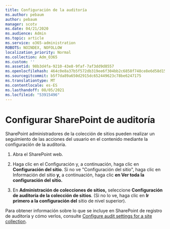 ```yaml
---
title: Configuración de la auditoría
ms.author: pebaum
author: pebaum
manager: scotv
ms.date: 04/21/2020
ms.audience: Admin
ms.topic: article
ms.service: o365-administration
ROBOTS: NOINDEX, NOFOLLOW
localization_priority: Normal
ms.collection: Adm_O365
ms.custom: ''
ms.assetid: 98b3d4fa-9210-43e8-9faf-7af3dd9d8557
ms.openlocfilehash: 464c0e8a37b5f572db319ee6f304bb2c6858f748ce8e6d58d155e458ce8517a1
ms.sourcegitcommit: b5f7da89a650d2915dc652449623c78be6247175
ms.translationtype: MT
ms.contentlocale: es-ES
ms.lasthandoff: 08/05/2021
ms.locfileid: "53915496"
---
```

# <a name="configure-sharepoint-audit-settings"></a>Configurar SharePoint de auditoría

SharePoint administradores de la colección de sitios pueden realizar un seguimiento de las acciones del usuario en el contenido mediante la configuración de la auditoría.
  
1. Abra el SharePoint web.
    
2. Haga clic en el Configuración y, a continuación, haga clic en **Configuración del sitio**. Si no ve "Configuración del sitio", haga clic en Información del sitio **y,** a continuación, haga clic **en Ver toda la configuración del sitio.**
    
3. En **Administración de colecciones de sitios,** seleccione **Configuración de auditoría de la colección de sitios**. (Si no lo ve, haga clic en **Ir primero a la configuración del** sitio de nivel superior). 
    
Para obtener información sobre lo que se incluye en SharePoint de registro de auditoría y cómo verlos, consulte [Configure audit settings for a site collection](https://go.microsoft.com/fwlink/?linkid=404050).
  

